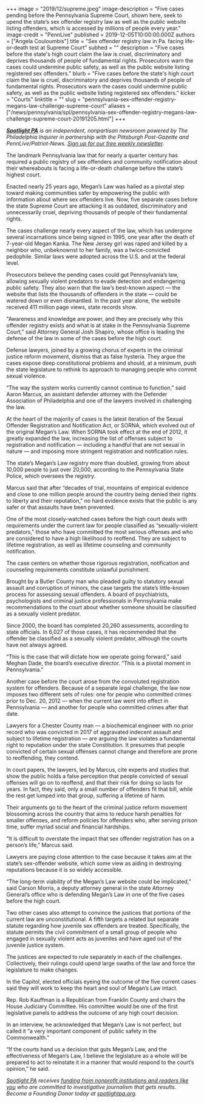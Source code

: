 +++
image = "2019/12/supreme.jpeg"
image-description = "Five cases pending before the Pennsylvania Supreme Court, shown here, seek to upend the state’s sex offender registry law as well as the public website listing offenders, which is accessed by millions of people every year."
image-credit = "PennLive"
published = 2019-12-05T10:00:00.000Z
authors = ["Angela Couloumbis"]
title = "Sex offender registry law in Pa. facing life-or-death test at Supreme Court"
subhed = ""
description = "Five cases before the state's high court claim the law is cruel, discriminatory and deprives thousands of people of fundamental rights. Prosecutors warn the cases could undermine public safety, as well as the public website listing registered sex offenders."
blurb = "Five cases before the state's high court claim the law is cruel, discriminatory and deprives thousands of people of fundamental rights. Prosecutors warn the cases could undermine public safety, as well as the public website listing registered sex offenders."
kicker = "Courts"
linktitle = ""
slug = "pennsylvania-sex-offender-registry-megans-law-challenge-supreme-court"
aliases = ["/news/pennsylvania/spl/pennsylvania-sex-offender-registry-megans-law-challenge-supreme-court-20191205.html"]
+++

<a href="/"><i><b>Spotlight PA</b></i></a><i> is an independent, nonpartisan newsroom powered by The Philadelphia Inquirer in partnership with the Pittsburgh Post-Gazette and PennLive/Patriot-News. </i><a href="/newsletters/"><i>Sign up for our free weekly newsletter</i></a><i>.</i>

The landmark Pennsylvania law that for nearly a quarter century has required a public registry of sex offenders and community notification about their whereabouts is facing a life-or-death challenge before the state’s highest court.

Enacted nearly 25 years ago, Megan’s Law was hailed as a pivotal step toward making communities safer by empowering the public with information about where sex offenders live. Now, five separate cases before the state Supreme Court are attacking it as outdated, discriminatory and unnecessarily cruel, depriving thousands of people of their fundamental rights.

The cases challenge nearly every aspect of the law, which has undergone several incarnations since being signed in 1995, one year after the death of 7-year-old Megan Kanka. The New Jersey girl was raped and killed by a neighbor who, unbeknownst to her family, was a twice-convicted pedophile. Similar laws were adopted across the U.S. and at the federal level.

Prosecutors believe the pending cases could gut Pennsylvania’s law, allowing sexually violent predators to evade detection and endangering public safety. They also warn that the law’s best-known aspect — the website that lists the thousands of offenders in the state — could be watered down or even dismantled. In the past year alone, the website received 411 million page views, state records show.

"Awareness and knowledge are power, and they are precisely why this offender registry exists and what is at stake in the Pennsylvania Supreme Court,” said Attorney General Josh Shapiro, whose office is leading the defense of the law in some of the cases before the high court.

Defense lawyers, joined by a growing chorus of experts in the criminal justice reform movement, dismiss that as false hysteria. They argue the cases expose deep constitutional problems and should, at a minimum, push the state legislature to rethink its approach to managing people who commit sexual violence.

“The way the system works currently cannot continue to function,” said Aaron Marcus, an assistant defender attorney with the Defender Association of Philadelphia and one of the lawyers involved in challenging the law.

<script src="https://www.spotlightpa.org/embed.js" async></script><div data-spl-embed-version="1" data-spl-src="https://www.spotlightpa.org/embeds/newsletter/"></div>

At the heart of the majority of cases is the latest iteration of the Sexual Offender Registration and Notification Act, or SORNA, which evolved out of the original Megan’s Law. When SORNA took effect at the end of 2012, it greatly expanded the law, increasing the list of offenses subject to registration and notification — including a handful that are not sexual in nature — and imposing more stringent registration and notification rules.

The state’s Megan’s Law registry more than doubled, growing from about 10,000 people to just over 20,000, according to the Pennsylvania State Police, which oversees the registry.

Marcus said that after “decades of trial, mountains of empirical evidence and close to one million people around the country being denied their rights to liberty and their reputation," no hard evidence exists that the public is any safer or that assaults have been prevented.

One of the most closely-watched cases before the high court deals with requirements under the current law for people classified as “sexually-violent predators," those who have committed the most serious offenses and who are considered to have a high likelihood to reoffend. They are subject to lifetime registration, as well as lifetime counseling and community notification.

The case centers on whether those rigorous registration, notification and counseling requirements constitute unlawful punishment.

Brought by a Butler County man who pleaded guilty to statutory sexual assault and corruption of minors, the case targets the state’s little-known process for assessing sexual offenders. A board of psychiatrists, psychologists and criminal justice professionals in Pennsylvania make recommendations to the court about whether someone should be classified as a sexually violent predator.

Since 2000, the board has completed 20,260 assessments, according to state officials. In 6,027 of those cases, it has recommended that the offender be classified as a sexually violent predator, although the courts have not always agreed.

“This is the case that will dictate how we operate going forward,” said Meghan Dade, the board’s executive director. “This is a pivotal moment in Pennsylvania.”

Another case before the court arose from the convoluted registration system for offenders. Because of a separate legal challenge, the law now imposes two different sets of rules: one for people who committed crimes prior to Dec. 20, 2012 — when the current law went into effect in Pennsylvania — and another for people who committed crimes after that date.

Lawyers for a Chester County man — a biochemical engineer with no prior record who was convicted in 2017 of aggravated indecent assault and subject to lifetime registration — are arguing the law violates a fundamental right to reputation under the state Constitution. It presumes that people convicted of certain sexual offenses cannot change and therefore are prone to reoffending, they contend.

In court papers, the lawyers, led by Marcus, cite experts and studies that show the public holds a false perception that people convicted of sexual offenses will go on to reoffend, and that their risk for doing so lasts for years. In fact, they said, only a small number of offenders fit that bill, while the rest get lumped into that group, suffering a lifetime of harm.

Their arguments go to the heart of the criminal justice reform movement blossoming across the country that aims to reduce harsh penalties for smaller offenses, and reform policies for offenders who, after serving prison time, suffer myriad social and financial hardships.

“It is difficult to overstate the impact that sex offender registration has on a person’s life,” Marcus said.

Lawyers are paying close attention to the case because it takes aim at the state’s sex-offender website, which some view as aiding in destroying reputations because it is so widely accessible.

“The long-term viability of the Megan’s Law website could be implicated,” said Carson Morris, a deputy attorney general in the state Attorney General’s office who is defending Megan’s Law in one of the five cases before the high court.

Two other cases also attempt to convince the justices that portions of the current law are unconstitutional. A fifth targets a related but separate statute regarding how juvenile sex offenders are treated. Specifically, the statute permits the civil commitment of a small group of people who engaged in sexually violent acts as juveniles and have aged out of the juvenile justice system.

The justices are expected to rule separately in each of the challenges. Collectively, their rulings could upend large swaths of the law and force the legislature to make changes.

In the Capitol, elected officials eyeing the outcome of the five current cases said they will work to keep the heart and soul of Megan’s Law intact.

Rep. Rob Kauffman is a Republican from Franklin County and chairs the House Judiciary Committee. His committee would be one of the first legislative panels to address the outcome of any high court decision.

In an interview, he acknowledged that Megan’s Law is not perfect, but called it “a very important component of public safety in the Commonwealth.”

“If the courts hand us a decision that guts Megan’s Law, and the effectiveness of Megan’s Law, I believe the legislature as a whole will be prepared to act to reinstate it in a manner that would respond to the court’s opinion,” he said.

<a href="/"><i>Spotlight PA</i></a><i> receives </i><a href="/support/"><i>funding from nonprofit institutions and readers like you</i></a><i> who are committed to investigative journalism that gets results. Become a Founding Donor today at </i><a href="/donate/"><i>spotlightpa.org</i></a><i>.</i>

